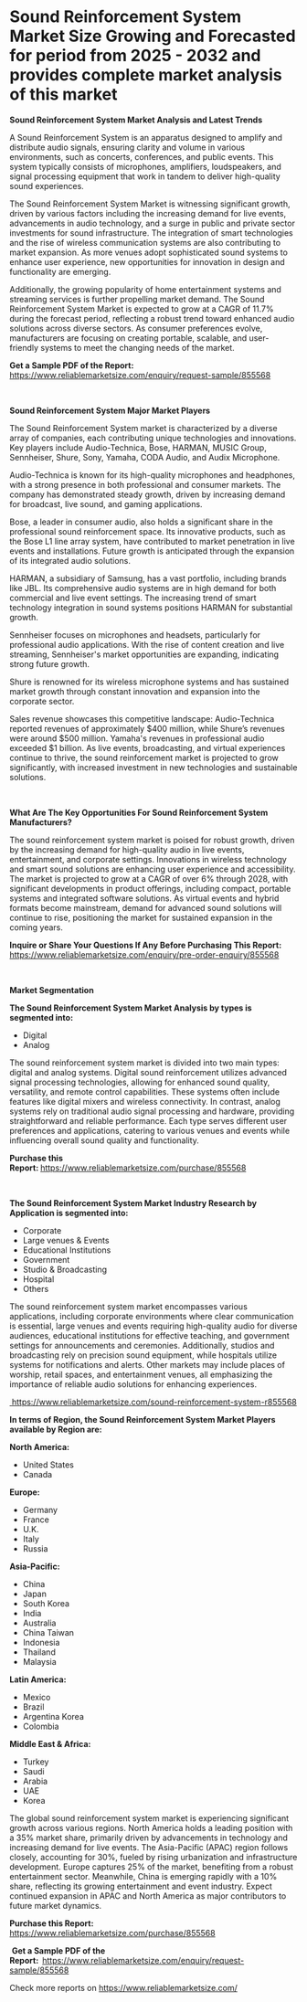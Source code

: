 <p><h1>Sound Reinforcement System Market Size Growing and Forecasted for period from 2025 - 2032 and provides complete market analysis of this market</h1></p><p><strong>Sound Reinforcement System Market Analysis and Latest Trends</strong></p>
<p><p>A Sound Reinforcement System is an apparatus designed to amplify and distribute audio signals, ensuring clarity and volume in various environments, such as concerts, conferences, and public events. This system typically consists of microphones, amplifiers, loudspeakers, and signal processing equipment that work in tandem to deliver high-quality sound experiences.</p><p>The Sound Reinforcement System Market is witnessing significant growth, driven by various factors including the increasing demand for live events, advancements in audio technology, and a surge in public and private sector investments for sound infrastructure. The integration of smart technologies and the rise of wireless communication systems are also contributing to market expansion. As more venues adopt sophisticated sound systems to enhance user experience, new opportunities for innovation in design and functionality are emerging.</p><p>Additionally, the growing popularity of home entertainment systems and streaming services is further propelling market demand. The Sound Reinforcement System Market is expected to grow at a CAGR of 11.7% during the forecast period, reflecting a robust trend toward enhanced audio solutions across diverse sectors. As consumer preferences evolve, manufacturers are focusing on creating portable, scalable, and user-friendly systems to meet the changing needs of the market.</p></p>
<p><strong>Get a Sample PDF of the Report:&nbsp;</strong> <a href="https://www.reliablemarketsize.com/enquiry/request-sample/855568?utm_campaign=3564&utm_medium=2&utm_source=Github&utm_content=ia&utm_term=06042025&utm_id=sound-reinforcement-system">https://www.reliablemarketsize.com/enquiry/request-sample/855568</a></p>
<p>&nbsp;</p>
<p><strong>Sound Reinforcement System Major Market Players</strong></p>
<p><p>The Sound Reinforcement System market is characterized by a diverse array of companies, each contributing unique technologies and innovations. Key players include Audio-Technica, Bose, HARMAN, MUSIC Group, Sennheiser, Shure, Sony, Yamaha, CODA Audio, and Audix Microphone. </p><p>Audio-Technica is known for its high-quality microphones and headphones, with a strong presence in both professional and consumer markets. The company has demonstrated steady growth, driven by increasing demand for broadcast, live sound, and gaming applications.</p><p>Bose, a leader in consumer audio, also holds a significant share in the professional sound reinforcement space. Its innovative products, such as the Bose L1 line array system, have contributed to market penetration in live events and installations. Future growth is anticipated through the expansion of its integrated audio solutions.</p><p>HARMAN, a subsidiary of Samsung, has a vast portfolio, including brands like JBL. Its comprehensive audio systems are in high demand for both commercial and live event settings. The increasing trend of smart technology integration in sound systems positions HARMAN for substantial growth.</p><p>Sennheiser focuses on microphones and headsets, particularly for professional audio applications. With the rise of content creation and live streaming, Sennheiser's market opportunities are expanding, indicating strong future growth.</p><p>Shure is renowned for its wireless microphone systems and has sustained market growth through constant innovation and expansion into the corporate sector.</p><p>Sales revenue showcases this competitive landscape: Audio-Technica reported revenues of approximately $400 million, while Shure’s revenues were around $500 million. Yamaha's revenues in professional audio exceeded $1 billion. As live events, broadcasting, and virtual experiences continue to thrive, the sound reinforcement market is projected to grow significantly, with increased investment in new technologies and sustainable solutions.</p></p>
<p>&nbsp;</p>
<p><strong>What Are The Key Opportunities For Sound Reinforcement System Manufacturers?</strong></p>
<p><p>The sound reinforcement system market is poised for robust growth, driven by the increasing demand for high-quality audio in live events, entertainment, and corporate settings. Innovations in wireless technology and smart sound solutions are enhancing user experience and accessibility. The market is projected to grow at a CAGR of over 6% through 2028, with significant developments in product offerings, including compact, portable systems and integrated software solutions. As virtual events and hybrid formats become mainstream, demand for advanced sound solutions will continue to rise, positioning the market for sustained expansion in the coming years.</p></p>
<p><strong>Inquire or Share Your Questions If Any Before Purchasing This Report:</strong> <a href="https://www.reliablemarketsize.com/enquiry/pre-order-enquiry/855568?utm_campaign=3564&utm_medium=2&utm_source=Github&utm_content=ia&utm_term=06042025&utm_id=sound-reinforcement-system">https://www.reliablemarketsize.com/enquiry/pre-order-enquiry/855568</a></p>
<p>&nbsp;</p>
<p><strong>Market Segmentation</strong></p>
<p><strong>The Sound Reinforcement System Market Analysis by types is segmented into:</strong></p>
<p><ul><li>Digital</li><li>Analog</li></ul></p>
<p><p>The sound reinforcement system market is divided into two main types: digital and analog systems. Digital sound reinforcement utilizes advanced signal processing technologies, allowing for enhanced sound quality, versatility, and remote control capabilities. These systems often include features like digital mixers and wireless connectivity. In contrast, analog systems rely on traditional audio signal processing and hardware, providing straightforward and reliable performance. Each type serves different user preferences and applications, catering to various venues and events while influencing overall sound quality and functionality.</p></p>
<p><strong>Purchase this Report:&nbsp;</strong><a href="https://www.reliablemarketsize.com/purchase/855568?utm_campaign=3564&utm_medium=2&utm_source=Github&utm_content=ia&utm_term=06042025&utm_id=sound-reinforcement-system">https://www.reliablemarketsize.com/purchase/855568</a></p>
<p>&nbsp;</p>
<p><strong>The Sound Reinforcement System Market Industry Research by Application is segmented into:</strong></p>
<p><ul><li>Corporate</li><li>Large venues & Events</li><li>Educational Institutions</li><li>Government</li><li>Studio & Broadcasting</li><li>Hospital</li><li>Others</li></ul></p>
<p><p>The sound reinforcement system market encompasses various applications, including corporate environments where clear communication is essential, large venues and events requiring high-quality audio for diverse audiences, educational institutions for effective teaching, and government settings for announcements and ceremonies. Additionally, studios and broadcasting rely on precision sound equipment, while hospitals utilize systems for notifications and alerts. Other markets may include places of worship, retail spaces, and entertainment venues, all emphasizing the importance of reliable audio solutions for enhancing experiences.</p></p>
<p><a href="https://www.reliablemarketsize.com/sound-reinforcement-system-r855568?utm_campaign=3564&utm_medium=2&utm_source=Github&utm_content=ia&utm_term=06042025&utm_id=sound-reinforcement-system">&nbsp;https://www.reliablemarketsize.com/sound-reinforcement-system-r855568</a></p>
<p><strong>In terms of Region, the Sound Reinforcement System Market Players available by Region are:</strong></p>
<p>
    <p> <strong> North America: </strong>
        <ul>
            <li>United States</li>
            <li>Canada</li>
        </ul>
        </p> 
    <p> <strong> Europe: </strong>
        <ul>
            <li>Germany</li>
            <li>France</li>
            <li>U.K.</li>
            <li>Italy</li>
            <li>Russia</li>
        </ul>
        </p> 
    <p> <strong> Asia-Pacific: </strong>
        <ul>
            <li>China</li>
            <li>Japan</li>
            <li>South Korea</li>
            <li>India</li>
            <li>Australia</li>
            <li>China Taiwan</li>
            <li>Indonesia</li>
            <li>Thailand</li>
            <li>Malaysia</li>
        </ul>
        </p> 
    <p> <strong> Latin America: </strong>
        <ul>
            <li>Mexico</li>
            <li>Brazil</li>
            <li>Argentina Korea</li>
            <li>Colombia</li>
        </ul>
        </p> 
    <p> <strong> Middle East & Africa: </strong>
        <ul>
            <li>Turkey</li>
            <li>Saudi</li>
            <li>Arabia</li>
            <li>UAE</li>
            <li>Korea</li>
        </ul>
    </p>
    </p>
<p><p>The global sound reinforcement system market is experiencing significant growth across various regions. North America holds a leading position with a 35% market share, primarily driven by advancements in technology and increasing demand for live events. The Asia-Pacific (APAC) region follows closely, accounting for 30%, fueled by rising urbanization and infrastructure development. Europe captures 25% of the market, benefiting from a robust entertainment sector. Meanwhile, China is emerging rapidly with a 10% share, reflecting its growing entertainment and event industry. Expect continued expansion in APAC and North America as major contributors to future market dynamics.</p></p>
<p><strong>Purchase this Report: </strong><a href="https://www.reliablemarketsize.com/purchase/855568?utm_campaign=3564&utm_medium=2&utm_source=Github&utm_content=ia&utm_term=06042025&utm_id=sound-reinforcement-system">https://www.reliablemarketsize.com/purchase/855568</a></p>
<p>&nbsp;<strong>Get a Sample PDF of the Report:&nbsp;&nbsp;</strong><a href="https://www.reliablemarketsize.com/enquiry/request-sample/855568?utm_campaign=3564&utm_medium=2&utm_source=Github&utm_content=ia&utm_term=06042025&utm_id=sound-reinforcement-system">https://www.reliablemarketsize.com/enquiry/request-sample/855568</a></p>
<p><strong></strong></p>
<p>Check more reports on <a href="https://www.reliablemarketsize.com/?utm_campaign=3564&utm_medium=2&utm_source=Github&utm_content=ia&utm_term=06042025&utm_id=sound-reinforcement-system">https://www.reliablemarketsize.com/</a></p>